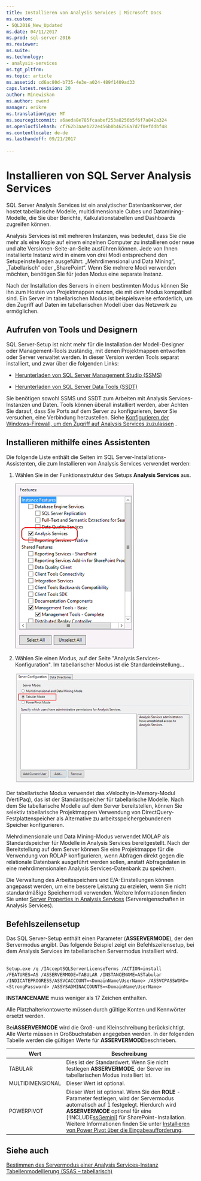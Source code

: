 ```yaml
---
title: Installieren von Analysis Services | Microsoft Docs
ms.custom:
- SQL2016_New_Updated
ms.date: 04/11/2017
ms.prod: sql-server-2016
ms.reviewer: 
ms.suite: 
ms.technology:
- analysis-services
ms.tgt_pltfrm: 
ms.topic: article
ms.assetid: cd6ac80d-b735-4e3e-a024-489f1409ad33
caps.latest.revision: 20
author: Minewiskan
ms.author: owend
manager: erikre
ms.translationtype: MT
ms.sourcegitcommit: a6aeda8e785fcaabef253a8256b5f6f7a842a324
ms.openlocfilehash: cf762b3aaeb222e456b0b46256a7d7f0efddbf48
ms.contentlocale: de-de
ms.lasthandoff: 09/21/2017

---
```

# <a name="install-sql-server-analysis-services"></a>Installieren von SQL Server Analysis Services
  SQL Server Analysis Services ist ein analytischer Datenbankserver, der hostet tabellarische Modelle, multidimensionale Cubes und Datamining-Modelle, die Sie über Berichte, Kalkulationstabellen und Dashboards zugreifen können.  
  
 Analysis Services ist mit mehreren Instanzen, was bedeutet, dass Sie die mehr als eine Kopie auf einem einzelnen Computer zu installieren oder neue und alte Versionen-Seite-an-Seite ausführen können. Jede von Ihnen installierte Instanz wird in einem von drei Modi entsprechend den Setupeinstellungen ausgeführt: „Mehrdimensional und Data Mining“, „Tabellarisch“ oder „SharePoint“. Wenn Sie mehrere Modi verwenden möchten, benötigen Sie für jeden Modus eine separate Instanz.  
  
 Nach der Installation des Servers in einem bestimmten Modus können Sie ihn zum Hosten von Projektmappen nutzen, die mit dem Modus kompatibel sind. Ein Server im tabellarischen Modus ist beispielsweise erforderlich, um den Zugriff auf Daten im tabellarischen Modell über das Netzwerk zu ermöglichen.  
  
## <a name="get-tools-and-designers"></a>Aufrufen von Tools und Designern  
 SQL Server-Setup ist nicht mehr für die Installation der Modell-Designer oder Management-Tools zuständig, mit denen Projektmappen entworfen oder Server verwaltet werden. In dieser Version werden Tools separat installiert, und zwar über die folgenden Links:  
  
-   [Herunterladen von SQL Server Management Studio (SSMS)](/sql-docs/docs/ssms/download-sql-server-management-studio-ssms)  
  
-   [Herunterladen von SQL Server Data Tools (SSDT)](/sql-docs/docs/ssdt/download-sql-server-data-tools-ssdt)  
  
 Sie benötigen sowohl SSMS und SSDT zum Arbeiten mit Analysis Services-Instanzen und Daten. Tools können überall installiert werden, aber Achten Sie darauf, dass Sie Ports auf dem Server zu konfigurieren, bevor Sie versuchen, eine Verbindung herzustellen. Siehe [Konfigurieren der Windows-Firewall, um den Zugriff auf Analysis Services zuzulassen](../../../analysis-services/instances/configure-the-windows-firewall-to-allow-analysis-services-access.md) .  
  
## <a name="install-using-a-wizard"></a>Installieren mithilfe eines Assistenten  
 Die folgende Liste enthält die Seiten im SQL Server-Installations-Assistenten, die zum Installieren von Analysis Services verwendet werden:  
  
1.  Wählen Sie in der Funktionsstruktur des Setups **Analysis Services** aus.  
  
     ![Setup-Funktionsstruktur mit Funktionsstruktur Services](../../../analysis-services/instances/install-windows/media/ssas-setupas.gif "Setup-Funktionsstruktur Funktionsstruktur Dienste anzeigen")  
  
2.  Wählen Sie einen Modus, auf der Seite "Analysis Services-Konfiguration". Im tabellarischer Modus ist die Standardeinstellung...  
  
     ![Setupseite mit Analysis Services-Konfigurationsoptionen](../../../analysis-services/instances/install-windows/media/ssas-setupasconfig.png "Setupseite mit Analysis Services-Konfigurationsoptionen")  
  
  Der tabellarische Modus verwendet das xVelocity in-Memory-Modul (VertiPaq), das ist der Standardspeicher für tabellarische Modelle. Nach dem Sie tabellarische Modelle auf dem Server bereitstellen, können Sie selektiv tabellarische Projektmappen Verwendung von DirectQuery-Festplattenspeicher als Alternative zu arbeitsspeichergebundenem Speicher konfigurieren.  
 
 Mehrdimensionale und Data Mining-Modus verwendet MOLAP als Standardspeicher für Modelle in Analysis Services bereitgestellt. Nach der Bereitstellung auf dem Server können Sie eine Projektmappe für die Verwendung von ROLAP konfigurieren, wenn Abfragen direkt gegen die relationale Datenbank ausgeführt werden sollen, anstatt Abfragedaten in eine mehrdimensionalen Analysis Services-Datenbank zu speichern.  
  

  
 Die Verwaltung des Arbeitsspeichers und E/A-Einstellungen können angepasst werden, um eine bessere Leistung zu erzielen, wenn Sie nicht standardmäßige Speichermodi verwenden. Weitere Informationen finden Sie unter [Server Properties in Analysis Services](../../../analysis-services/server-properties/server-properties-in-analysis-services.md) (Servereigenschaften in Analysis Services).  
  
## <a name="command-line-setup"></a>Befehlszeilensetup  
 Das SQL Server-Setup enthält einen Parameter (**ASSERVERMODE**), der den Servermodus angibt. Das folgende Beispiel zeigt ein Befehlszeilensetup, bei dem Analysis Services im tabellarischen Servermodus installiert wird.  
  
```  
  
Setup.exe /q /IAcceptSQLServerLicenseTerms /ACTION=install /FEATURES=AS /ASSERVERMODE=TABULAR /INSTANCENAME=ASTabular /INDICATEPROGRESS/ASSVCACCOUNT=<DomainName\UserName> /ASSVCPASSWORD=<StrongPassword> /ASSYSADMINACCOUNTS=<DomainName\UserName>   
```  
  
 **INSTANCENAME** muss weniger als 17 Zeichen enthalten.  
  
 Alle Platzhalterkontowerte müssen durch gültige Konten und Kennwörter ersetzt werden.  
  
 Bei**ASSERVERMODE** wird die Groß- und Kleinschreibung berücksichtigt.  Alle Werte müssen in Großbuchstaben angegeben werden. In der folgenden Tabelle werden die gültigen Werte für **ASSERVERMODE**beschrieben.  
  
|Wert|Beschreibung|  
|-----------|-----------------|  
|TABULAR|Dies ist der Standardwert. Wenn Sie nicht festlegen **ASSERVERMODE**, der Server im tabellarischen Modus installiert ist.|
|MULTIDIMENSIONAL|Dieser Wert ist optional.|  
|POWERPIVOT|Dieser Wert ist optional. Wenn Sie den **ROLE** -Parameter festlegen, wird der Servermodus automatisch auf 1 festgelegt. Hierdurch wird **ASSERVERMODE** optional für eine [!INCLUDE[ssGemini](../../../includes/ssgemini-md.md)] für SharePoint-Installation. Weitere Informationen finden Sie unter [Installieren von Power Pivot über die Eingabeaufforderung](http://msdn.microsoft.com/en-us/7f1f2b28-c9f5-49ad-934b-02f2fa6b9328).|  
  
  
## <a name="see-also"></a>Siehe auch  
 [Bestimmen des Servermodus einer Analysis Services-Instanz](../../../analysis-services/instances/determine-the-server-mode-of-an-analysis-services-instance.md)   
 [Tabellenmodellierung (SSAS – tabellarisch)](https://msdn.microsoft.com/library/hh212945(v=sql.110).aspx)  
  
  

